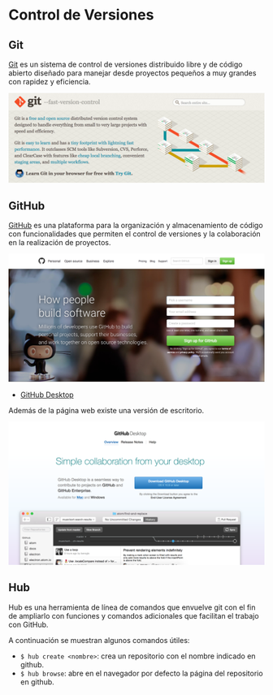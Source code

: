 # Control de Versiones

## Git

[Git](git-scm.com) es un sistema de control de versiones distribuido libre y de código abierto diseñado para manejar desde proyectos pequeños a muy grandes con rapidez y eficiencia.

![git](/img/git.png)

## GitHub

[GitHub](github.com) es una plataforma para la organización y almacenamiento de código con funcionalidades que permiten el control de versiones y la colaboración en la realización de proyectos.

![github](/img/github.png)

* [GitHub Desktop](desktop.github.com)

Además de la página web existe una versión de escritorio.

![github-desktop](/img/githubdesktop.png)

## Hub

Hub es una herramienta de línea de comandos que envuelve git con el fin de ampliarlo con funciones y comandos adicionales que facilitan el trabajo con GitHub.

A continuación se muestran algunos comandos útiles:

* `$ hub create <nombre>`: crea un repositorio con el nombre indicado en github.
* `$ hub browse`: abre en el navegador por defecto la página del repositorio en github.
